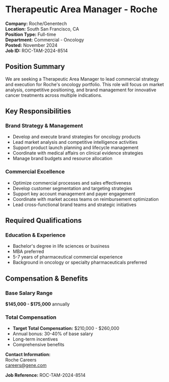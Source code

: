 # Therapeutic Area Manager - Roche

**Company:** Roche/Genentech  
**Location:** South San Francisco, CA  
**Position Type:** Full-time  
**Department:** Commercial - Oncology  
**Posted:** November 2024  
**Job ID:** ROC-TAM-2024-8514  

## Position Summary

We are seeking a Therapeutic Area Manager to lead commercial strategy and execution for Roche's oncology portfolio. This role will focus on market analysis, competitive positioning, and brand management for innovative cancer treatments across multiple indications.

## Key Responsibilities

### Brand Strategy & Management
- Develop and execute brand strategies for oncology products
- Lead market analysis and competitive intelligence activities
- Support product launch planning and lifecycle management
- Coordinate with medical affairs on clinical evidence strategies
- Manage brand budgets and resource allocation

### Commercial Excellence
- Optimize commercial processes and sales effectiveness
- Develop customer segmentation and targeting strategies
- Support key account management and payer engagement
- Coordinate with market access teams on reimbursement optimization
- Lead cross-functional brand teams and strategic initiatives

## Required Qualifications

### Education & Experience
- Bachelor's degree in life sciences or business
- MBA preferred
- 5-7 years of pharmaceutical commercial experience
- Background in oncology or specialty pharmaceuticals preferred

## Compensation & Benefits

### Base Salary Range
**$145,000 - $175,000** annually

### Total Compensation
- **Target Total Compensation:** $210,000 - $260,000
- Annual bonus: 30-40% of base salary
- Long-term incentives
- Comprehensive benefits

**Contact Information:**  
Roche Careers  
careers@gene.com  

**Job Reference:** ROC-TAM-2024-8514